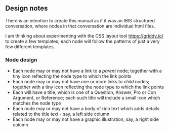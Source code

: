 ## Design notes
There is an intention to create this manual as if it was an IBIS structured conversation, where nodes in that conversation are individual html files.

I am thinking about experimenting with the CSS layout tool https://griddy.io/ to create a few templates; each node will follow the patterns of just a very few different templates.

### Node design
- Each node may or may not have a link to a *parent* node; together with a tiny icon reflecting the node type to which the link points
- Each node may or may not have one or more links to *child* nodes; together with a tiny icon reflecting the node type to which the link points
- Each will have a title, which is one of a Question, Answer, Pro or Con Argument, or Reference; each such title will include a small icon which matches the node type
- Each node may or may not have a body of rich text which adds details related to the title text - say, a left side column
- Each node may or may not have a graphic illustration, say, a right side column

